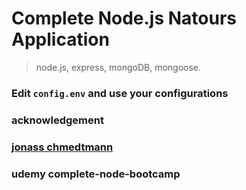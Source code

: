 # Complete Node.js Natours Application

> node.js, express, mongoDB, mongoose.

### Edit `config.env` and use your configurations

### acknowledgement
### [jonass chmedtmann](https://github.com/jonasschmedtmann/)

### udemy complete-node-bootcamp
